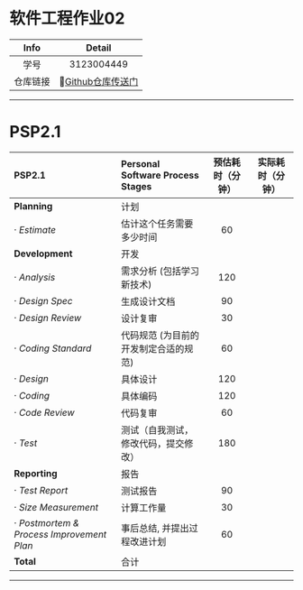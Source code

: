 # 软件工程作业02

| Info |                         Detail                          |
|:----:|:-------------------------------------------------------:|
|  学号  |                       3123004449                        | 
| 仓库链接 | 🔗[Github仓库传送门](https://github.com/lin-snow/3123004449) |

---

# PSP2.1

| PSP2.1                                    | Personal Software Process Stages | 预估耗时（分钟） | 实际耗时（分钟） |
|:------------------------------------------|:---------------------------------|:--------:|:--------:|
| **Planning**                              | 计划                               |          |          |
| · _Estimate_                              | 估计这个任务需要多少时间                     |    60    |          |
| **Development**                           | 开发                               |          |          |
| · _Analysis_                              | 需求分析 (包括学习新技术)                   |   120    |          |
| · _Design Spec_                           | 生成设计文档                           |    90    |          |
| · _Design Review_                         | 设计复审                             |    30    |          |
| · _Coding Standard_                       | 代码规范 (为目前的开发制定合适的规范)             |    60    |          |
| · _Design_                                | 具体设计                             |   120    |          |
| · _Coding_                                | 具体编码                             |   120    |          |
| · _Code Review_                           | 代码复审                             |    60    |          |
| · _Test_                                  | 测试（自我测试，修改代码，提交修改）               |   180    |          |
| **Reporting**                             | 报告                               |          |          |
| · _Test Report_                           | 测试报告                             |    90    |          |
| · _Size Measurement_                      | 计算工作量                            |    30    |          |
| · _Postmortem & Process Improvement Plan_ | 事后总结, 并提出过程改进计划                  |    60    |          | 
| **Total**                                 | 合计                               |          |          |

---

